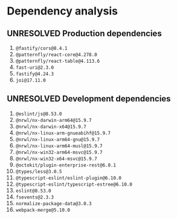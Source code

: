 # Dependency analysis

## UNRESOLVED Production dependencies

1. `@fastify/cors@8.4.1`
2. `@patternfly/react-core@4.278.0`
3. `@patternfly/react-table@4.113.6`
4. `fast-uri@2.3.0`
5. `fastify@4.24.3`
6. `joi@17.11.0`

## UNRESOLVED Development dependencies

1. `@eslint/js@8.53.0`
2. `@nrwl/nx-darwin-arm64@15.9.7`
3. `@nrwl/nx-darwin-x64@15.9.7`
4. `@nrwl/nx-linux-arm-gnueabihf@15.9.7`
5. `@nrwl/nx-linux-arm64-gnu@15.9.7`
6. `@nrwl/nx-linux-arm64-musl@15.9.7`
7. `@nrwl/nx-win32-arm64-msvc@15.9.7`
8. `@nrwl/nx-win32-x64-msvc@15.9.7`
9. `@octokit/plugin-enterprise-rest@6.0.1`
10. `@types/less@3.0.5`
11. `@typescript-eslint/eslint-plugin@6.10.0`
12. `@typescript-eslint/typescript-estree@6.10.0`
13. `eslint@8.53.0`
14. `fsevents@2.3.3`
15. `normalize-package-data@3.0.3`
16. `webpack-merge@5.10.0`
